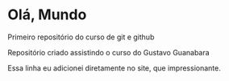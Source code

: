 # Olá, Mundo
 Primeiro repositório do curso de git e github

Repositório criado assistindo o curso do Gustavo Guanabara


Essa linha eu adicionei diretamente no site, que impressionante.

